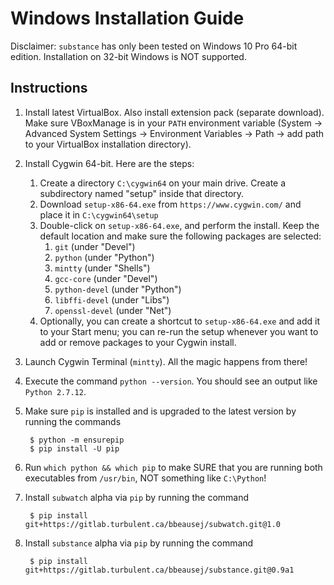 # Windows Installation Guide

Disclaimer: `substance` has only been tested on Windows 10 Pro 64-bit edition.
Installation on 32-bit Windows is NOT supported.

## Instructions

1. Install latest VirtualBox. Also install extension pack (separate download).
   Make sure VBoxManage is in your `PATH` environment variable (System ->
   Advanced System Settings -> Environment Variables -> Path -> add path to
   your VirtualBox installation directory).
2. Install Cygwin 64-bit. Here are the steps:
   1. Create a directory `C:\cygwin64` on your main drive. Create a subdirectory
      named "setup" inside that directory.
   2. Download `setup-x86-64.exe` from `https://www.cygwin.com/` and place it in
      `C:\cygwin64\setup`
   3. Double-click on `setup-x86-64.exe`, and perform the install. Keep the
      default location and make sure the following packages are selected:
      1. `git` (under "Devel")
      2. `python` (under "Python")
      3. `mintty` (under "Shells")
      4. `gcc-core` (under "Devel")
      5. `python-devel` (under "Python")
      6. `libffi-devel` (under "Libs")
      7. `openssl-devel` (under "Net")
   4. Optionally, you can create a shortcut to `setup-x86-64.exe` and add it to
      your Start menu; you can re-run the setup whenever you want to add or
      remove packages to your Cygwin install.
2. Launch Cygwin Terminal (`mintty`). All the magic happens from there!
3. Execute the command `python --version`. You should see an output like `Python 2.7.12`.
4. Make sure `pip` is installed and is upgraded to the latest version by running
   the commands

        $ python -m ensurepip
        $ pip install -U pip

5. Run `which python && which pip` to make SURE that you are running both
   executables from `/usr/bin`, NOT something like `C:\Python`!
6. Install `subwatch` alpha via `pip` by running the command

        $ pip install git+https://gitlab.turbulent.ca/bbeausej/subwatch.git@1.0

7. Install `substance` alpha via `pip` by running the command

        $ pip install git+https://gitlab.turbulent.ca/bbeausej/substance.git@0.9a1


